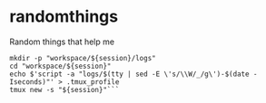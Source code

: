 # randomthings
Random things that help me



```export session="labs" # or "exercises" or "exam"
mkdir -p "workspace/${session}/logs"
cd "workspace/${session}"
echo $'script -a "logs/$(tty | sed -E \'s/\\W/_/g\')-$(date -Iseconds)"' > .tmux_profile
tmux new -s "${session}"```
